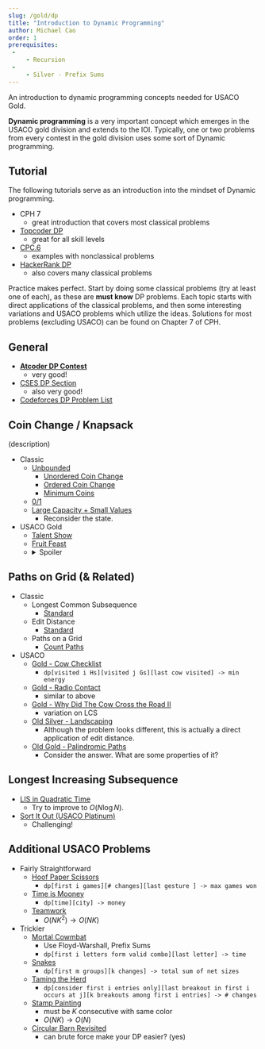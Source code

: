 ```yaml
---
slug: /gold/dp
title: "Introduction to Dynamic Programming"
author: Michael Cao
order: 1
prerequisites: 
 - 
     - Recursion
 - 
     - Silver - Prefix Sums
---
```


An introduction to dynamic programming concepts needed for USACO Gold. 

<!-- END DESCRIPTION -->

**Dynamic programming** is a very important concept which emerges in the USACO gold division and extends to the IOI. Typically, one or two problems from every contest in the gold division uses some sort of Dynamic programming. 

## Tutorial

The following tutorials serve as an introduction into the mindset of Dynamic programming.

 - CPH 7 
   - great introduction that covers most classical problems
 - [Topcoder DP](https://www.topcoder.com/community/competitive-programming/tutorials/dynamic-programming-from-novice-to-advanced/)
   - great for all skill levels
 - [CPC.6](https://github.com/SuprDewd/T-414-AFLV/tree/master/06_dynamic_programming)
   - examples with nonclassical problems
 - [HackerRank DP](https://www.hackerrank.com/topics/dynamic-programming)
   - also covers many classical problems

Practice makes perfect. Start by doing some classical problems (try at least one of each), as these are **must know** DP problems. Each topic starts with direct applications of the classical problems, and then some interesting variations and USACO problems which utilize the ideas. Solutions for most problems (excluding USACO) can be found on Chapter 7 of CPH.

## General

 * [**Atcoder DP Contest**](https://atcoder.jp/contests/dp/tasks)
   * very good!
 * [CSES DP Section](https://cses.fi/problemset/list/)
   * also very good!
 * [Codeforces DP Problem List](http://codeforces.com/blog/entry/325)

## Coin Change / Knapsack

(description)

 * Classic
   * [Unbounded](https://www.hackerrank.com/challenges/unbounded-knapsack/problem)
     * [Unordered Coin Change](https://cses.fi/problemset/task/1635)
     * [Ordered Coin Change](https://cses.fi/problemset/task/1636)
     * [Minimum Coins](https://cses.fi/problemset/task/1634)
   * [0/1](https://www.hackerrank.com/contests/srin-aadc03/challenges/classic-01-knapsack/problem)
   * [Large Capacity + Small Values](https://atcoder.jp/contests/dp/tasks/dp_e)
      * Reconsider the state.
 * USACO Gold
   * [Talent Show](http://www.usaco.org/index.php?page=viewproblem2&cpid=839)
   * [Fruit Feast](http://www.usaco.org/index.php?page=viewproblem2&cpid=574)
   * <details> [Cow Poetry](http://usaco.org/index.php?page=viewproblem2&cpid=897)
       <summary> Spoiler</summary>
         needs fast exponentiation for full points
     </details>

## Paths on Grid (& Related)

 * Classic
   * Longest Common Subsequence
     * [Standard](https://leetcode.com/problems/longest-common-subsequence/)
   * Edit Distance
     * [Standard](https://www.hackerrank.com/contests/cse-830-homework-3/challenges/edit-distance)
   * Paths on a Grid
     * [Count Paths](https://atcoder.jp/contests/dp/tasks/dp_h)
 * USACO
   * [Gold - Cow Checklist](http://www.usaco.org/index.php?page=viewproblem2&cpid=670)
     * `dp[visited i Hs][visited j Gs][last cow visited] -> min energy`
   * [Gold - Radio Contact](http://www.usaco.org/index.php?page=viewproblem2&cpid=598)
     * similar to above
   * [Gold - Why Did The Cow Cross the Road II](http://www.usaco.org/index.php?page=viewproblem2&cpid=718)
     * variation on LCS
   * [Old Silver - Landscaping](http://www.usaco.org/index.php?page=viewproblem2&cpid=126)
     * Although the problem looks different, this is actually a direct application of edit distance.
   * [Old Gold - Palindromic Paths](http://www.usaco.org/index.php?page=viewproblem2&cpid=553)
     * Consider the answer. What are some properties of it?

## Longest Increasing Subsequence

 * [LIS in Quadratic Time](https://leetcode.com/problems/longest-increasing-subsequence/)
    * Try to improve to $O(N\log N)$. 
 * [Sort It Out (USACO Platinum)](http://www.usaco.org/index.php?page=viewproblem2&cpid=865)
    * Challenging!

## Additional USACO Problems

 * Fairly Straightforward
   * [Hoof Paper Scissors](http://www.usaco.org/index.php?page=viewproblem2&cpid=694)
     * `dp[first i games][# changes][last gesture ] -> max games won`
   * [Time is Mooney](http://www.usaco.org/index.php?page=viewproblem2&cpid=993)
     * `dp[time][city] -> money`
   * [Teamwork](http://usaco.org/index.php?page=viewproblem2&cpid=863)
     * $O(NK^2)\to O(NK)$
 * Trickier
   * [Mortal Cowmbat](http://usaco.org/index.php?page=viewproblem2&cpid=971)
     * Use Floyd-Warshall, Prefix Sums
     * `dp[first i letters form valid combo][last letter] -> time`
   * [Snakes](http://www.usaco.org/index.php?page=viewproblem2&cpid=945)
     * `dp[first m groups][k changes] -> total sum of net sizes`
   * [Taming the Herd](http://www.usaco.org/index.php?page=viewproblem2&cpid=815)
     * `dp[consider first i entries only][last breakout in first i occurs at j][k breakouts among first i entries] -> # changes`
   * [Stamp Painting](http://www.usaco.org/index.php?page=viewproblem2&cpid=791)
     * must be $K$ consecutive with same color
     * $O(NK)\to O(N)$
   * [Circular Barn Revisited](http://www.usaco.org/index.php?page=viewproblem2&cpid=622)
     * can brute force make your DP easier? (yes)
